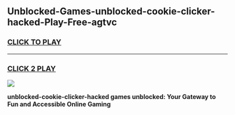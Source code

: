 
## Unblocked-Games-unblocked-cookie-clicker-hacked-Play-Free-agtvc
<h3>
<a href="https://premium76.site?title=unblocked-cookie-clicker-hacked&ref=10A">CLICK TO PLAY</a></h3>
<hr>

<h3>
<a href="https://premium76.site?title=unblocked-cookie-clicker-hacked&ref=10A">CLICK 2 PLAY</a>
  
</h3>

<a href="https://premium76.site?title=unblocked-cookie-clicker-hacked&ref=10A"><img src="https://clearcache.store/games.png"></a>


**unblocked-cookie-clicker-hacked games unblocked: Your Gateway to Fun and Accessible Online Gaming**
